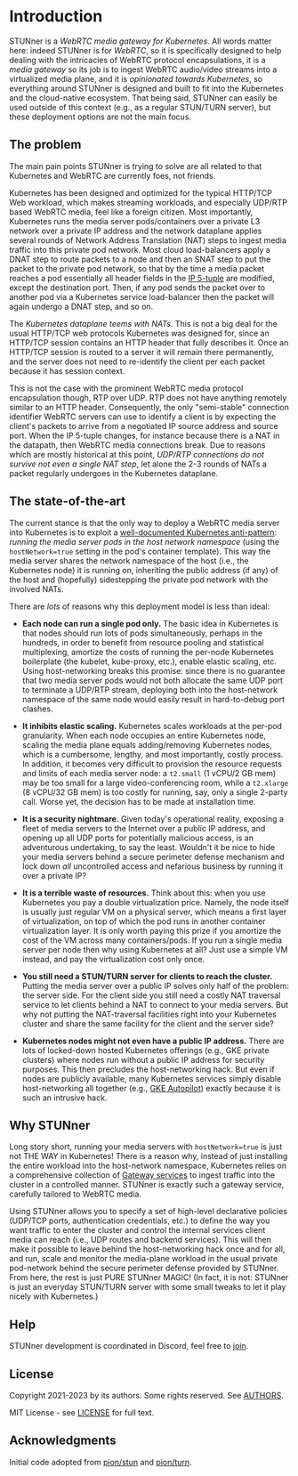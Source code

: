 # Introduction

STUNner is a *WebRTC media gateway for Kubernetes*. All words matter here: indeed STUNner is for
*WebRTC*, so it is specifically designed to help dealing with the intricacies of WebRTC protocol
encapsulations, it is a *media gateway* so its job is to ingest WebRTC audio/video streams into a
virtualized media plane, and it is *opinionated towards Kubernetes*, so everything around STUNner
is designed and built to fit into the Kubernetes and the cloud-native ecosystem. That being said,
STUNner can easily be used outside of this context (e.g., as a regular STUN/TURN server), but these
deployment options are not the main focus.

## The problem

The main pain points STUNner is trying to solve are all related to that Kubernetes and WebRTC are
currently foes, not friends.

Kubernetes has been designed and optimized for the typical HTTP/TCP Web workload, which makes
streaming workloads, and especially UDP/RTP based WebRTC media, feel like a foreign citizen. Most
importantly, Kubernetes runs the media server pods/containers over a private L3 network over a
private IP address and the network dataplane applies several rounds of Network Address Translation
(NAT) steps to ingest media traffic into this private pod network. Most cloud load-balancers apply
a DNAT step to route packets to a node and then an SNAT step to put the packet to the private pod
network, so that by the time a media packet reaches a pod essentially all header fields in the [IP
5-tuple](https://www.techopedia.com/definition/28190/5-tuple) are modified, except the destination
port. Then, if any pod sends the packet over to another pod via a Kubernetes service load-balancer
then the packet will again undergo a DNAT step, and so on.

The *Kubernetes dataplane teems with NATs*. This is not a big deal for the usual HTTP/TCP web
protocols Kubernetes was designed for, since an HTTP/TCP session contains an HTTP header that fully
describes it. Once an HTTP/TCP session is routed to a server it will remain there permanently, and
the server does not need to re-identify the client per each packet because it has session context.

This is not the case with the prominent WebRTC media protocol encapsulation though, RTP over
UDP. RTP does not have anything remotely similar to an HTTP header. Consequently, the only
"semi-stable" connection identifier WebRTC servers can use to identify a client is by expecting the
client's packets to arrive from a negotiated IP source address and source port. When the IP 5-tuple
changes, for instance because there is a NAT in the datapath, then WebRTC media connections
break. Due to reasons which are mostly historical at this point, *UDP/RTP connections do not
survive not even a single NAT step*, let alone the 2-3 rounds of NATs a packet regularly undergoes
in the Kubernetes dataplane.

## The state-of-the-art

The current stance is that the only way to deploy a WebRTC media server into Kubernetes is to
exploit a [well-documented Kubernetes
anti-pattern](https://kubernetes.io/docs/concepts/configuration/overview): *running the media
server pods in the host network namespace* (using the `hostNetwork=true` setting in the pod's
container template). This way the media server shares the network namespace of the host (i.e., the
Kubernetes node) it is running on, inheriting the public address (if any) of the host and
(hopefully) sidestepping the private pod network with the involved NATs.

There are *lots* of reasons why this deployment model is less than ideal:
* **Each node can run a single pod only.** The basic idea in Kubernetes is that nodes should run
  lots of pods simultaneously, perhaps in the hundreds, in order to benefit from resource pooling
  and statistical multiplexing, amortize the costs of running the per-node Kubernetes boilerplate
  (the kubelet, kube-proxy, etc.), enable elastic scaling, etc. Using host-networking breaks this
  promise: since there is no guarantee that two media server pods would not both allocate the same
  UDP port to terminate a UDP/RTP stream, deploying both into the host-network namespace of the
  same node would easily result in hard-to-debug port clashes.
  
* **It inhibits elastic scaling.** Kubernetes scales workloads at the per-pod granularity. When
  each node occupies an entire Kubernetes node, scaling the media plane equals adding/removing
  Kubernetes nodes, which is a cumbersome, lengthy, and most importantly, costly process. In
  addition, it becomes very difficult to provision the resource requests and limits of each media
  server node: a `t2.small` (1 vCPU/2 GB mem) may be too small for a large video-conferencing room,
  while a `t2.xlarge` (8 vCPU/32 GB mem) is too costly for running, say, only a single 2-party
  call. Worse yet, the decision has to be made at installation time.

* **It is a security nightmare.** Given today's operational reality, exposing a fleet of media
  servers to the Internet over a public IP address, and opening up all UDP ports for potentially
  malicious access, is an adventurous undertaking, to say the least. Wouldn't it be nice to hide
  your media servers behind a secure perimeter defense mechanism and lock down *all* uncontrolled
  access and nefarious business by running it over a private IP?

* **It is a terrible waste of resources.** Think about this: when you use Kubernetes you pay a
  double virtualization price. Namely, the node itself is usually just regular VM on a physical
  server, which means a first layer of virtualization, on top of which the pod runs in another
  container virtualization layer. It is only worth paying this prize if you amortize the cost of
  the VM across many containers/pods. If you run a single media server per node then why using
  Kubernetes at all? Just use a simple VM instead, and pay the virtualization cost only once.

* **You still need a STUN/TURN server for clients to reach the cluster.** Putting the media server
  over a public IP solves only half of the problem: the server side. For the client side you still
  need a costly NAT traversal service to let clients behind a NAT to connect to your media
  servers. But why not putting the NAT-traversal facilities right into your Kubernetes cluster and
  share the same facility for the client and the server side?

* **Kubernetes nodes might not even have a public IP address.** There are lots of locked-down
  hosted Kubernetes offerings (e.g., GKE private clusters) where nodes run without a public IP
  address for security purposes. This then precludes the host-networking hack. But even if nodes
  are publicly available, many Kubernetes services simply disable host-networking all together
  (e.g., [GKE
  Autopilot](https://cloud.google.com/kubernetes-engine/docs/concepts/autopilot-overview)) exactly
  because it is such an intrusive hack.

## Why STUNner

Long story short, running your media servers with `hostNetwork=true` is just not THE WAY in
Kubernetes! There is a reason why, instead of just installing the entire workload into the
host-network namespace, Kubernetes relies on a comprehensive collection of [Gateway
services](https://gateway-api.sigs.k8s.io) to ingest traffic into the cluster in a controlled
manner. STUNner is exactly such a gateway service, carefully tailored to WebRTC media.

Using STUNner allows you to specify a set of high-level declarative policies (UDP/TCP ports,
authentication credentials, etc.) to define the way you want traffic to enter the cluster and
control the internal services client media can reach (i.e., UDP routes and backend services). This
will then make it possible to leave behind the host-networking hack once and for all, and run,
scale and monitor the media-plane workload in the usual private pod-network behind the secure
perimeter defense provided by STUNner. From here, the rest is just PURE STUNner MAGIC!  (In fact,
it is not: STUNner is just an everyday STUN/TURN server with some small tweaks to let it play
nicely with Kubernetes.)

## Help

STUNner development is coordinated in Discord, feel free to [join](https://discord.gg/DyPgEsbwzc).

## License

Copyright 2021-2023 by its authors. Some rights reserved. See [AUTHORS](../AUTHORS).

MIT License - see [LICENSE](../LICENSE) for full text.

## Acknowledgments

Initial code adopted from [pion/stun](https://github.com/pion/stun) and
[pion/turn](https://github.com/pion/turn).

